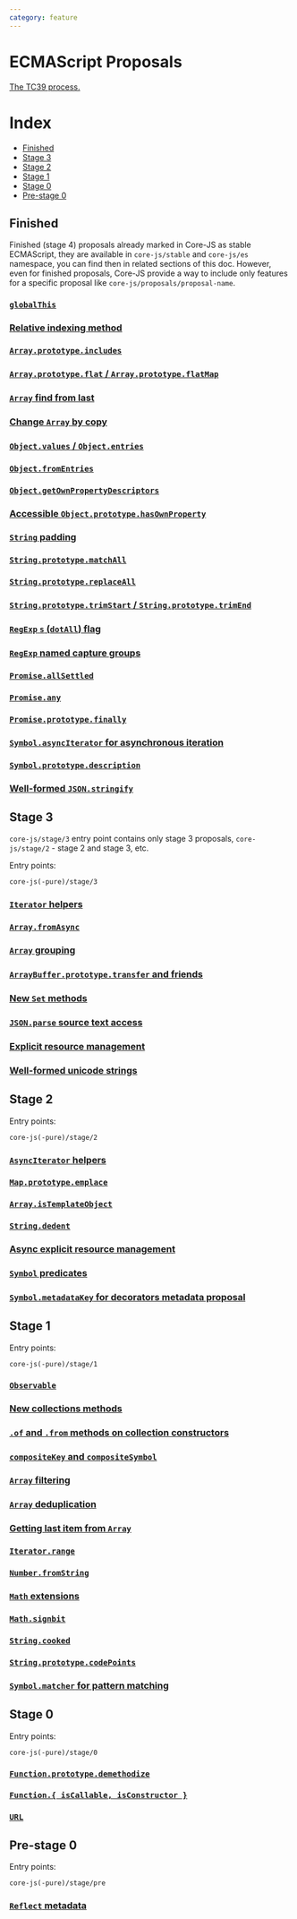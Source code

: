 ```yaml
---
category: feature
---
```


# ECMAScript Proposals

[The TC39 process.](https://tc39.github.io/process-document/)

# Index

- [Finished](#finished)
- [Stage 3](#stage-3)
- [Stage 2](#stage-2)
- [Stage 1](#stage-1)
- [Stage 0](#stage-0)
- [Pre-stage 0](#pre-stage-0)

## Finished

Finished (stage 4) proposals already marked in Core-JS as stable ECMAScript, they are available in `core-js/stable` and `core-js/es` namespace, you can find then in related sections of this doc. However, even for finished proposals, Core-JS provide a way to include only features for a specific proposal like `core-js/proposals/proposal-name`.

### [`globalThis`](global-this.md)

### [Relative indexing method](relative-indexing-method.md)

### [`Array.prototype.includes`](array-includes.md)

### [`Array.prototype.flat` / `Array.prototype.flatMap`](array-flat-map.md)

### [`Array` find from last](array-find-from-last.md)

### [Change `Array` by copy](change-array-by-copy.md)

### [`Object.values` / `Object.entries`](object-values-entries.md)

### [`Object.fromEntries`](object-from-entries.md)

### [`Object.getOwnPropertyDescriptors`](object-getownpropertydescriptors.md)

### [Accessible `Object.prototype.hasOwnProperty`](accessible-object-hasownproperty.md)

### [`String` padding](string-padding.md)

### [`String.prototype.matchAll`](string-match-all.md)

### [`String.prototype.replaceAll`](string-replace-all.md)

### [`String.prototype.trimStart` / `String.prototype.trimEnd`](string-left-right-trim.md)

### [`RegExp` `s` (`dotAll`) flag](regexp-dotall-flag.md)

### [`RegExp` named capture groups](regexp-named-groups.md)

### [`Promise.allSettled`](promise-all-settled.md)

### [`Promise.any`](promise-any.md)

### [`Promise.prototype.finally`](promise-finally.md)

### [`Symbol.asyncIterator` for asynchronous iteration](async-iteration.md)

### [`Symbol.prototype.description`](symbol-description.md)

### [Well-formed `JSON.stringify`](well-formed-stringify.md)

## Stage 3

`core-js/stage/3` entry point contains only stage 3 proposals, `core-js/stage/2` - stage 2 and stage 3, etc.

Entry points:

```
core-js(-pure)/stage/3
```

### [`Iterator` helpers](iterator-helpers.md)

### [`Array.fromAsync`](array-from-async.md)

### [`Array` grouping](array-grouping.md)

### [`ArrayBuffer.prototype.transfer` and friends](array-buffer-transfer.md)

### [New `Set` methods](new-set-methods.md)

### [`JSON.parse` source text access](json-parse-with-source.md)

### [Explicit resource management](explicit-resource-management.md)

### [Well-formed unicode strings](well-formed-unicode-strings.md)

## Stage 2

Entry points:

```
core-js(-pure)/stage/2
```

### [`AsyncIterator` helpers](async-iterator-helpers.md)

### [`Map.prototype.emplace`](map-upsert.md)

### [`Array.isTemplateObject`](array-is-template-object.md)

### [`String.dedent`](string-dedent.md)

### [Async explicit resource management](async-explicit-resource-management.md)

### [`Symbol` predicates](symbol-predicates.md)

### [`Symbol.metadataKey` for decorators metadata proposal](decorator-metadata.md)

## Stage 1

Entry points:

```
core-js(-pure)/stage/1
```

### [`Observable`](observable.md)

### [New collections methods](collection-methods.md)

### [`.of` and `.from` methods on collection constructors](collection-of-from.md)

### [`compositeKey` and `compositeSymbol`](keys-composition.md)

### [`Array` filtering](array-filtering.md)

### [`Array` deduplication](array-unique.md)

### [Getting last item from `Array`](array-find-from-last.md)

### [`Iterator.range`](iterator-range.md)

### [`Number.fromString`](number-from-string.md)

### [`Math` extensions](math-extensions.md)

### [`Math.signbit`](math-signbit.md)

### [`String.cooked`](string-cooked.md)

### [`String.prototype.codePoints`](string-code-points.md)

### [`Symbol.matcher` for pattern matching](pattern-matching.md)

## Stage 0

Entry points:

```
core-js(-pure)/stage/0
```

### [`Function.prototype.demethodize`](function-demethodize.md)

### [`Function.{ isCallable, isConstructor }`](function-is-callable-is-constructor.md)

### [`URL`](url.md)

## Pre-stage 0

Entry points:

```
core-js(-pure)/stage/pre
```

### [`Reflect` metadata](reflect-metadata.md)
